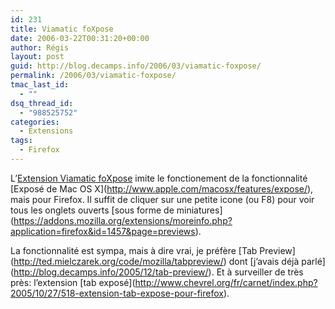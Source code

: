 ```yaml
---
id: 231
title: Viamatic foXpose
date: 2006-03-22T00:31:20+00:00
author: Régis
layout: post
guid: http://blog.decamps.info/2006/03/viamatic-foxpose/
permalink: /2006/03/viamatic-foxpose/
tmac_last_id:
  - ""
dsq_thread_id:
  - "988525752"
categories:
  - Extensions
tags:
  - Firefox
---
```

L&rsquo;[Extension Viamatic foXpose](https://addons.mozilla.org/extensions/moreinfo.php?id=1457) imite le fonctionement de la fonctionnalité \[Exposé de Mac OS X\](http://www.apple.com/macosx/features/expose/), mais pour Firefox. Il suffit de cliquer sur une petite icone (ou F8) pour voir tous les onglets ouverts \[sous forme de miniatures\](https://addons.mozilla.org/extensions/moreinfo.php?application=firefox&id=1457&page=previews).

La fonctionnalité est sympa, mais à dire vrai, je préfère \[Tab Preview\](http://ted.mielczarek.org/code/mozilla/tabpreview/) dont \[j&rsquo;avais déjà parlé\](http://blog.decamps.info/2005/12/tab-preview/). Et à surveiller de très près: l&rsquo;extension \[tab exposé\](http://www.chevrel.org/fr/carnet/index.php?2005/10/27/518-extension-tab-expose-pour-firefox).